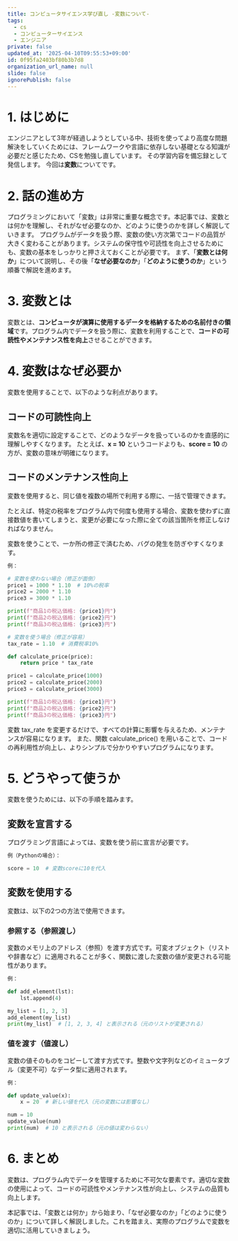 ```yaml
---
title: コンピュータサイエンス学び直し -変数について-
tags:
  - cs
  - コンピューターサイエンス
  - エンジニア
private: false
updated_at: '2025-04-10T09:55:53+09:00'
id: 0f95fa2403bf80b3b7d8
organization_url_name: null
slide: false
ignorePublish: false
---
```

# 1. はじめに
エンジニアとして3年が経過しようとしている中、技術を使ってより高度な問題解決をしていくためには、フレームワークや言語に依存しない基礎となる知識が必要だと感じたため、CSを勉強し直しています。
その学習内容を備忘録として発信します。
今回は**変数**についてです。

# 2. 話の進め方

プログラミングにおいて「変数」は非常に重要な概念です。本記事では、変数とは何かを理解し、それがなぜ必要なのか、どのように使うのかを詳しく解説していきます。
プログラムがデータを扱う際、変数の使い方次第でコードの品質が大きく変わることがあります。システムの保守性や可読性を向上させるためにも、変数の基本をしっかりと押さえておくことが必要です。
まず、「**変数とは何か**」について説明し、その後「**なぜ必要なのか**」「**どのように使うのか**」という順番で解説を進めます。

# 3. 変数とは

変数とは、**コンピュータが演算に使用するデータを格納するための名前付きの領域**です。プログラム内でデータを扱う際に、変数を利用することで、**コードの可読性やメンテナンス性を向上**させることができます。

# 4. 変数はなぜ必要か

変数を使用することで、以下のような利点があります。

## コードの可読性向上

変数名を適切に設定することで、どのようなデータを扱っているのかを直感的に理解しやすくなります。
たとえば、**x = 10** というコードよりも、**score = 10** の方が、変数の意味が明確になります。

## コードのメンテナンス性向上

変数を使用すると、同じ値を複数の場所で利用する際に、一括で管理できます。

たとえば、特定の税率をプログラム内で何度も使用する場合、変数を使わずに直接数値を書いてしまうと、変更が必要になった際に全ての該当箇所を修正しなければなりません。

変数を使うことで、一か所の修正で済むため、バグの発生を防ぎやすくなります。

``` python
例：

# 変数を使わない場合（修正が面倒）
price1 = 1000 * 1.10  # 10%の税率
price2 = 2000 * 1.10
price3 = 3000 * 1.10

print(f"商品1の税込価格: {price1}円")
print(f"商品2の税込価格: {price2}円")
print(f"商品3の税込価格: {price3}円")

# 変数を使う場合（修正が容易）
tax_rate = 1.10  # 消費税率10%

def calculate_price(price):
    return price * tax_rate

price1 = calculate_price(1000)
price2 = calculate_price(2000)
price3 = calculate_price(3000)

print(f"商品1の税込価格: {price1}円")
print(f"商品2の税込価格: {price2}円")
print(f"商品3の税込価格: {price3}円")
```

変数 tax_rate を変更するだけで、すべての計算に影響を与えるため、メンテナンスが容易になります。
また、関数 calculate_price() を用いることで、コードの再利用性が向上し、よりシンプルで分かりやすいプログラムになります。

# 5. どうやって使うか

変数を使うためには、以下の手順を踏みます。

## 変数を宣言する

プログラミング言語によっては、変数を使う前に宣言が必要です。

``` python
例（Pythonの場合）：

score = 10  # 変数scoreに10を代入
```

## 変数を使用する
変数は、以下の2つの方法で使用できます。

### 参照する（参照渡し）

変数のメモリ上のアドレス（参照）を渡す方式です。可変オブジェクト（リストや辞書など）に適用されることが多く、関数に渡した変数の値が変更される可能性があります。

``` python
例：

def add_element(lst):
    lst.append(4)

my_list = [1, 2, 3]
add_element(my_list)
print(my_list)  # [1, 2, 3, 4] と表示される（元のリストが変更される）
```

### 値を渡す（値渡し）

変数の値そのものをコピーして渡す方式です。整数や文字列などのイミュータブル（変更不可）なデータ型に適用されます。

``` python
例：

def update_value(x):
    x = 20  # 新しい値を代入（元の変数には影響なし）

num = 10
update_value(num)
print(num)  # 10 と表示される（元の値は変わらない）
```

# 6. まとめ

変数は、プログラム内でデータを管理するために不可欠な要素です。適切な変数の使用によって、コードの可読性やメンテナンス性が向上し、システムの品質も向上します。

本記事では、「変数とは何か」から始まり、「なぜ必要なのか」「どのように使うのか」について詳しく解説しました。これを踏まえ、実際のプログラムで変数を適切に活用していきましょう。
